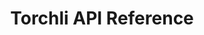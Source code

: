 ---
title: Torchli API Reference

language_tabs:
  - shell
  - ruby
  - php: PHP
  - javascript

toc_footers:
  - <a href='#'>Sign Up for a Developer Key</a>

includes:
  - api/introduction/introduction
  - api/introduction/making_requests
  - api/introduction/pagination
  - api/introduction/errors

  - api/authentication/authentication

  - methods/strains/strains
  - methods/strains/strains_all
  - methods/strains/strains_slug
  - methods/strains/strains_slug_category
  - methods/strains/strains_slug_levels
  - methods/strains/strains_slug_effects
  - methods/strains/strains_slug_symptoms
  - methods/strains/strains_slug_flavors
  - methods/strains/strains_slug_aromas
  - methods/strains/strains_slug_negatives

  - methods/search/search
  - methods/search/search_strains

  - methods/categories/categories
  - methods/categories/categories_all
  - methods/categories/categories_slug
  - methods/categories/categories_slug_strains

  - methods/effects/effects
  - methods/effects/effects_all
  - methods/effects/effects_slug
  - methods/effects/effects_slug_strains

  - methods/symptoms/symptoms
  - methods/symptoms/symptoms_all
  - methods/symptoms/symptoms_slug
  - methods/symptoms/symptoms_slug_strains

  - methods/flavors/flavors
  - methods/flavors/flavors_all
  - methods/flavors/flavors_slug
  - methods/flavors/flavors_slug_strains

  - methods/aromas/aromas
  - methods/aromas/aromas_all
  - methods/aromas/aromas_slug
  - methods/aromas/aromas_slug_strains

  - methods/negatives/negatives
  - methods/negatives/negatives_all
  - methods/negatives/negatives_slug
  - methods/negatives/negatives_slug_strains

search: true
---